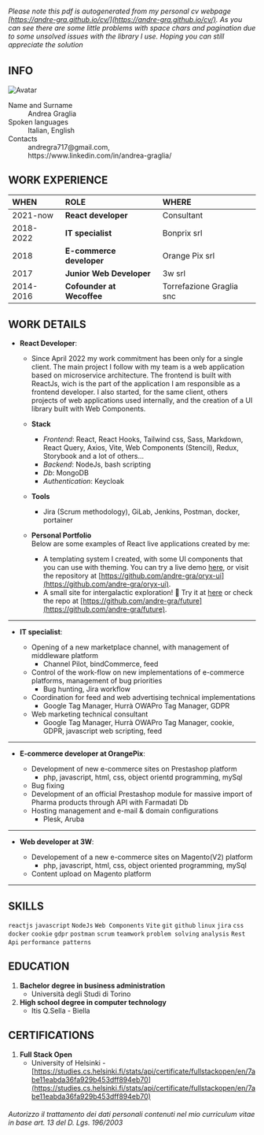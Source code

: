 ###### Please note this pdf is autogenerated from my personal cv webpage [https://andre-gra.github.io/cv/](https://andre-gra.github.io/cv/). As you can see there are some little problems with space chars and pagination due to some unsolved issues with the library I use. Hoping you can still appreciate the solution

## INFO

![Avatar](https://avatars.githubusercontent.com/u/26479015?s=200)

<dl>
<dt>Name and Surname</dt>
<dd>Andrea Graglia</dd>
<dt>Spoken languages</dt>
<dd>Italian, English</dd>
<dt>Contacts</dt>
<dd>andregra717@gmail.com,<br/>https://www.linkedin.com/in/andrea-graglia/</dd>
</dl>

## WORK EXPERIENCE

| WHEN      | ROLE                                   | WHERE                    |
| :-------- | :------------------------------------- | :----------------------- |
| 2021-now  | **React developer**                | Consultant            |
| 2018-2022 | **IT specialist** | Bonprix srl              |
| 2018      | **E-commerce developer**               | Orange Pix srl           |
| 2017      | **Junior Web Developer**               | 3w srl                   |
| 2014-2016 | **Cofounder at Wecoffee**              | Torrefazione Graglia snc |

## WORK DETAILS

- **React Developer**:
  
  - Since April 2022 my work commitment has been only for a single client. The main project I follow with my team is a web application based on microservice architecture. The frontend is built with ReactJs, wich is the part of the application I am responsible as a frontend developer.
  I also started, for the same client, others projects of web applications used internally, and the creation of a UI library built with Web Components.

  - **Stack**
    - _Frontend_: React, React Hooks, Tailwind css, Sass, Markdown, React Query, Axios, Vite, Web Components (Stencil), Redux, Storybook and a lot of others...
    - _Backend_: NodeJs, bash scripting
    - _Db_: MongoDB
    - _Authentication_: Keycloak
  
  - **Tools**
    - Jira (Scrum methodology), GiLab, Jenkins, Postman, docker, portainer

  - **Personal Portfolio**  
    Below are some examples of React live applications created by me:
    - A templating system I created, with some UI components that you can use with theming. You can try a live demo [here](https://oryx-ui.onrender.com), or visit the repository at [https://github.com/andre-gra/oryx-ui](https://github.com/andre-gra/oryx-ui).
    - A small site for intergalactic exploration! 🚀 Try it at [here](https://galaxy-explorer.onrender.com/) or check the repo at [https://github.com/andre-gra/future](https://github.com/andre-gra/future).
  
---

- **IT specialist**:
  
  - Opening of a new marketplace channel, with management of middleware platform
    - Channel Pilot, bindCommerce, feed
  - Control of the work-flow on new implementations of e-commerce platforms, management of bug priorities
    - Bug hunting, Jira workflow
  - Coordination for feed and web advertising technical implementations
    - Google Tag Manager, Hurrà OWAPro Tag Manager, GDPR
  - Web marketing technical consultant
    - Google Tag Manager, Hurrà OWAPro Tag Manager, cookie, GDPR, javascript web scripting, feed

---

- **E-commerce developer at OrangePix**:
  
  - Development of new e-commerce sites on Prestashop platform
    - php, javascript, html, css, object orientd programming, mySql
  - Bug fixing
  - Development of an official Prestashop module for massive import of Pharma products through API with Farmadati Db
  - Hosting management and e-mail & domain configurations
    - Plesk, Aruba

---

- **Web developer at 3W**:
  
  - Developement of a new e-commerce sites on Magento(V2) platform
    - php, javascript, html, css, object oriented programming, mySql
  - Content upload on Magento platform

---

## SKILLS

`reactjs` `javascript` `NodeJs` `Web Components` `Vite` `git` `github` `linux` `jira` `css` `docker` `cookie` `gdpr` `postman` `scrum` `teamwork` `problem solving` `analysis` `Rest Api` `performance patterns`

## EDUCATION

1. **Bachelor degree in business administration**
    - Università degli Studi di Torino
1. **High school degree in computer technology**
    - Itis Q.Sella - Biella

## CERTIFICATIONS

1. **Full Stack Open**
   - University of Helsinki - [https://studies.cs.helsinki.fi/stats/api/certificate/fullstackopen/en/7abe11eabda36fa929b453dff894eb70](https://studies.cs.helsinki.fi/stats/api/certificate/fullstackopen/en/7abe11eabda36fa929b453dff894eb70)

###### Autorizzo il trattamento dei dati personali contenuti nel mio curriculum vitae in base art. 13 del D. Lgs. 196/2003
